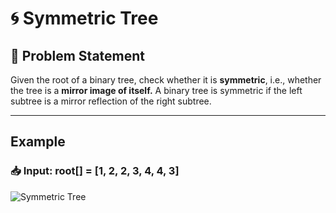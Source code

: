 # 🌀 Symmetric Tree

## 📝 Problem Statement

 Given the root of a binary tree, check whether it is **symmetric**, i.e., whether the tree is a **mirror image of itself.** A binary tree is symmetric if the left subtree is a mirror reflection of the right subtree.

---

## Example

### 📥 Input: root[] = [1, 2, 2, 3, 4, 4, 3]
![Symmetric Tree](assets/tree.png)

